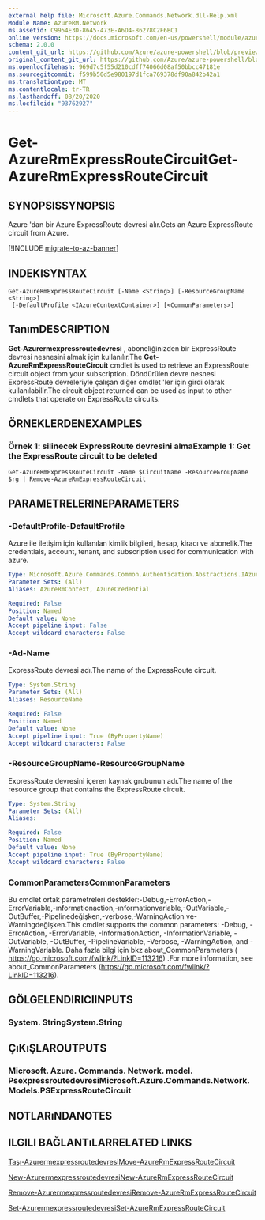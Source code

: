 ```yaml
---
external help file: Microsoft.Azure.Commands.Network.dll-Help.xml
Module Name: AzureRM.Network
ms.assetid: C9954E3D-8645-473E-A6D4-86278C2F6BC1
online version: https://docs.microsoft.com/en-us/powershell/module/azurerm.network/get-azurermexpressroutecircuit
schema: 2.0.0
content_git_url: https://github.com/Azure/azure-powershell/blob/preview/src/ResourceManager/Network/Commands.Network/help/Get-AzureRmExpressRouteCircuit.md
original_content_git_url: https://github.com/Azure/azure-powershell/blob/preview/src/ResourceManager/Network/Commands.Network/help/Get-AzureRmExpressRouteCircuit.md
ms.openlocfilehash: 969d7c5f55d210cdff74066d08af50bbcc47181e
ms.sourcegitcommit: f599b50d5e980197d1fca769378df90a842b42a1
ms.translationtype: MT
ms.contentlocale: tr-TR
ms.lasthandoff: 08/20/2020
ms.locfileid: "93762927"
---
```

# <span data-ttu-id="e2e18-101">Get-AzureRmExpressRouteCircuit</span><span class="sxs-lookup"><span data-stu-id="e2e18-101">Get-AzureRmExpressRouteCircuit</span></span>

## <span data-ttu-id="e2e18-102">SYNOPSIS</span><span class="sxs-lookup"><span data-stu-id="e2e18-102">SYNOPSIS</span></span>
<span data-ttu-id="e2e18-103">Azure 'dan bir Azure ExpressRoute devresi alır.</span><span class="sxs-lookup"><span data-stu-id="e2e18-103">Gets an Azure ExpressRoute circuit from Azure.</span></span>

[!INCLUDE [migrate-to-az-banner](../../includes/migrate-to-az-banner.md)]

## <span data-ttu-id="e2e18-104">INDEKI</span><span class="sxs-lookup"><span data-stu-id="e2e18-104">SYNTAX</span></span>

```
Get-AzureRmExpressRouteCircuit [-Name <String>] [-ResourceGroupName <String>]
 [-DefaultProfile <IAzureContextContainer>] [<CommonParameters>]
```

## <span data-ttu-id="e2e18-105">Tanım</span><span class="sxs-lookup"><span data-stu-id="e2e18-105">DESCRIPTION</span></span>
<span data-ttu-id="e2e18-106">**Get-Azurermexpressroutedevresi** , aboneliğinizden bir ExpressRoute devresi nesnesini almak için kullanılır.</span><span class="sxs-lookup"><span data-stu-id="e2e18-106">The **Get-AzureRmExpressRouteCircuit** cmdlet is used to retrieve an ExpressRoute circuit object from your subscription.</span></span> <span data-ttu-id="e2e18-107">Döndürülen devre nesnesi ExpressRoute devreleriyle çalışan diğer cmdlet 'ler için girdi olarak kullanılabilir.</span><span class="sxs-lookup"><span data-stu-id="e2e18-107">The circuit object returned can be used as input to other cmdlets that operate on ExpressRoute circuits.</span></span>

## <span data-ttu-id="e2e18-108">ÖRNEKLERDEN</span><span class="sxs-lookup"><span data-stu-id="e2e18-108">EXAMPLES</span></span>

### <span data-ttu-id="e2e18-109">Örnek 1: silinecek ExpressRoute devresini alma</span><span class="sxs-lookup"><span data-stu-id="e2e18-109">Example 1: Get the ExpressRoute circuit to be deleted</span></span>
```
Get-AzureRmExpressRouteCircuit -Name $CircuitName -ResourceGroupName $rg | Remove-AzureRmExpressRouteCircuit
```

## <span data-ttu-id="e2e18-110">PARAMETRELERINE</span><span class="sxs-lookup"><span data-stu-id="e2e18-110">PARAMETERS</span></span>

### <span data-ttu-id="e2e18-111">-DefaultProfile</span><span class="sxs-lookup"><span data-stu-id="e2e18-111">-DefaultProfile</span></span>
<span data-ttu-id="e2e18-112">Azure ile iletişim için kullanılan kimlik bilgileri, hesap, kiracı ve abonelik.</span><span class="sxs-lookup"><span data-stu-id="e2e18-112">The credentials, account, tenant, and subscription used for communication with azure.</span></span>

```yaml
Type: Microsoft.Azure.Commands.Common.Authentication.Abstractions.IAzureContextContainer
Parameter Sets: (All)
Aliases: AzureRmContext, AzureCredential

Required: False
Position: Named
Default value: None
Accept pipeline input: False
Accept wildcard characters: False
```

### <span data-ttu-id="e2e18-113">-Ad</span><span class="sxs-lookup"><span data-stu-id="e2e18-113">-Name</span></span>
<span data-ttu-id="e2e18-114">ExpressRoute devresi adı.</span><span class="sxs-lookup"><span data-stu-id="e2e18-114">The name of the ExpressRoute circuit.</span></span>

```yaml
Type: System.String
Parameter Sets: (All)
Aliases: ResourceName

Required: False
Position: Named
Default value: None
Accept pipeline input: True (ByPropertyName)
Accept wildcard characters: False
```

### <span data-ttu-id="e2e18-115">-ResourceGroupName</span><span class="sxs-lookup"><span data-stu-id="e2e18-115">-ResourceGroupName</span></span>
<span data-ttu-id="e2e18-116">ExpressRoute devresini içeren kaynak grubunun adı.</span><span class="sxs-lookup"><span data-stu-id="e2e18-116">The name of the resource group that contains the ExpressRoute circuit.</span></span>

```yaml
Type: System.String
Parameter Sets: (All)
Aliases:

Required: False
Position: Named
Default value: None
Accept pipeline input: True (ByPropertyName)
Accept wildcard characters: False
```

### <span data-ttu-id="e2e18-117">CommonParameters</span><span class="sxs-lookup"><span data-stu-id="e2e18-117">CommonParameters</span></span>
<span data-ttu-id="e2e18-118">Bu cmdlet ortak parametreleri destekler:-Debug,-ErrorAction,-ErrorVariable,-ınformationaction,-ınformationvariable,-OutVariable,-OutBuffer,-Pipelinedeğişken,-verbose,-WarningAction ve-Warningdeğişken.</span><span class="sxs-lookup"><span data-stu-id="e2e18-118">This cmdlet supports the common parameters: -Debug, -ErrorAction, -ErrorVariable, -InformationAction, -InformationVariable, -OutVariable, -OutBuffer, -PipelineVariable, -Verbose, -WarningAction, and -WarningVariable.</span></span> <span data-ttu-id="e2e18-119">Daha fazla bilgi için bkz about_CommonParameters ( https://go.microsoft.com/fwlink/?LinkID=113216) .</span><span class="sxs-lookup"><span data-stu-id="e2e18-119">For more information, see about_CommonParameters (https://go.microsoft.com/fwlink/?LinkID=113216).</span></span>

## <span data-ttu-id="e2e18-120">GÖLGELENDIRICI</span><span class="sxs-lookup"><span data-stu-id="e2e18-120">INPUTS</span></span>

### <span data-ttu-id="e2e18-121">System. String</span><span class="sxs-lookup"><span data-stu-id="e2e18-121">System.String</span></span>

## <span data-ttu-id="e2e18-122">ÇıKıŞLAR</span><span class="sxs-lookup"><span data-stu-id="e2e18-122">OUTPUTS</span></span>

### <span data-ttu-id="e2e18-123">Microsoft. Azure. Commands. Network. model. Psexpressroutedevresi</span><span class="sxs-lookup"><span data-stu-id="e2e18-123">Microsoft.Azure.Commands.Network.Models.PSExpressRouteCircuit</span></span>

## <span data-ttu-id="e2e18-124">NOTLARıNDA</span><span class="sxs-lookup"><span data-stu-id="e2e18-124">NOTES</span></span>

## <span data-ttu-id="e2e18-125">ILGILI BAĞLANTıLAR</span><span class="sxs-lookup"><span data-stu-id="e2e18-125">RELATED LINKS</span></span>

[<span data-ttu-id="e2e18-126">Taşı-Azurermexpressroutedevresi</span><span class="sxs-lookup"><span data-stu-id="e2e18-126">Move-AzureRmExpressRouteCircuit</span></span>](Move-AzureRmExpressRouteCircuit.md)

[<span data-ttu-id="e2e18-127">New-Azurermexpressroutedevresi</span><span class="sxs-lookup"><span data-stu-id="e2e18-127">New-AzureRmExpressRouteCircuit</span></span>](New-AzureRmExpressRouteCircuit.md)

[<span data-ttu-id="e2e18-128">Remove-Azurermexpressroutedevresi</span><span class="sxs-lookup"><span data-stu-id="e2e18-128">Remove-AzureRmExpressRouteCircuit</span></span>](Remove-AzureRmExpressRouteCircuit.md)

[<span data-ttu-id="e2e18-129">Set-Azurermexpressroutedevresi</span><span class="sxs-lookup"><span data-stu-id="e2e18-129">Set-AzureRmExpressRouteCircuit</span></span>](Set-AzureRmExpressRouteCircuit.md)

